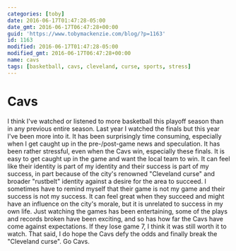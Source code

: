 ```yaml
---
categories: [toby]
date: 2016-06-17T01:47:28-05:00
date_gmt: 2016-06-17T06:47:28+00:00
guid: 'https://www.tobymackenzie.com/blog/?p=1163'
id: 1163
modified: 2016-06-17T01:47:28-05:00
modified_gmt: 2016-06-17T06:47:28+00:00
name: cavs
tags: [basketball, cavs, cleveland, curse, sports, stress]
---
```


Cavs
====

I think I've watched or listened to more basketball this playoff season than in any previous entire season.  Last year I watched the finals but this year I've been more into it.  It has been surprisingly time consuming, especially when I get caught up in the pre-/post-game news and speculation.  It has been rather stressful, even when the Cavs win, especially these finals.  It is easy to get caught up in the game and want the local team to win.  It can feel like their identity is part of my identity and their success is part of my success, in part because of the city's renowned "Cleveland curse" and broader "rustbelt" identity against a desire for the area to succeed.  I sometimes have to remind myself that their game is not my game and their success is not my success.  It can feel great when they succeed and might have an influence on the city's morale, but it is unrelated to success in my own life.  Just watching the games has been entertaining, some of the plays and records broken have been exciting, and so has how far the Cavs have come against expectations.  If they lose game 7, I think it was still worth it to watch.  That said, I do hope the Cavs defy the odds and finally break the "Cleveland curse".  Go Cavs.
